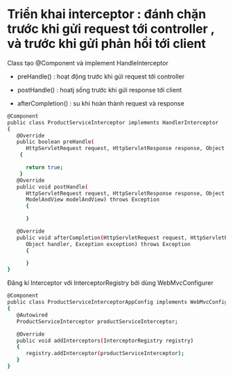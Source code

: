# Triển khai interceptor : đánh chặn trước khi gửi request tới controller , và trước khi gửi phản hồi tới client

Class tạo @Component và implement HandleInterceptor

- preHandle() : hoạt động trước khi gửi request tới controller

- postHandle() : hoatj sống trước khi gửi response tới client

- afterCompletion() : su khi hoàn thành request và response

```sh
@Component
public class ProductServiceInterceptor implements HandlerInterceptor
{
   @Override
   public boolean preHandle(
      HttpServletRequest request, HttpServletResponse response, Object handler) throws Exception
    {

      return true;
    }
   @Override
   public void postHandle(
      HttpServletRequest request, HttpServletResponse response, Object handler,
      ModelAndView modelAndView) throws Exception
      {

      }

   @Override
   public void afterCompletion(HttpServletRequest request, HttpServletResponse response,
      Object handler, Exception exception) throws Exception
      {

      }
}
```

Đăng kí Interceptor với InterceptorRegistry bởi dùng WebMvcConfigurer

```sh
@Component
public class ProductServiceInterceptorAppConfig implements WebMvcConfigurer
{
   @Autowired
   ProductServiceInterceptor productServiceInterceptor;

   @Override
   public void addInterceptors(InterceptorRegistry registry)
   {
      registry.addInterceptor(productServiceInterceptor);
   }
}
```
